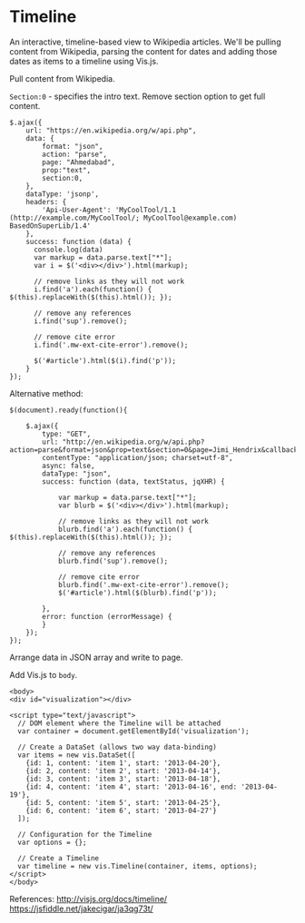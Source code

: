 # Timeline
An interactive, timeline-based view to Wikipedia articles. We'll be pulling content from Wikipedia, parsing the content for dates and adding those dates as items to a timeline using Vis.js.

Pull content from Wikipedia.

`Section:0` - specifies the intro text. Remove section option to get full content.

```
$.ajax({
    url: "https://en.wikipedia.org/w/api.php",
    data: {
        format: "json",
        action: "parse",
        page: "Ahmedabad",
        prop:"text",
        section:0,
    },
    dataType: 'jsonp',
    headers: {
        'Api-User-Agent': 'MyCoolTool/1.1 (http://example.com/MyCoolTool/; MyCoolTool@example.com) BasedOnSuperLib/1.4'
    },
    success: function (data) {
      console.log(data)        
      var markup = data.parse.text["*"];
      var i = $('<div></div>').html(markup);

      // remove links as they will not work
      i.find('a').each(function() { $(this).replaceWith($(this).html()); });

      // remove any references
      i.find('sup').remove();

      // remove cite error
      i.find('.mw-ext-cite-error').remove();

      $('#article').html($(i).find('p'));
    }
});

```

Alternative method:
```
$(document).ready(function(){
 
    $.ajax({
        type: "GET",
        url: "http://en.wikipedia.org/w/api.php?action=parse&format=json&prop=text&section=0&page=Jimi_Hendrix&callback=?",
        contentType: "application/json; charset=utf-8",
        async: false,
        dataType: "json",
        success: function (data, textStatus, jqXHR) {
 
            var markup = data.parse.text["*"];
            var blurb = $('<div></div>').html(markup);
 
            // remove links as they will not work
            blurb.find('a').each(function() { $(this).replaceWith($(this).html()); });
 
            // remove any references
            blurb.find('sup').remove();
 
            // remove cite error
            blurb.find('.mw-ext-cite-error').remove();
            $('#article').html($(blurb).find('p'));
 
        },
        error: function (errorMessage) {
        }
    });
});

```

Arrange data in JSON array and write to page.

Add Vis.js to `body`.

```
<body>
<div id="visualization"></div>

<script type="text/javascript">
  // DOM element where the Timeline will be attached
  var container = document.getElementById('visualization');

  // Create a DataSet (allows two way data-binding)
  var items = new vis.DataSet([
    {id: 1, content: 'item 1', start: '2013-04-20'},
    {id: 2, content: 'item 2', start: '2013-04-14'},
    {id: 3, content: 'item 3', start: '2013-04-18'},
    {id: 4, content: 'item 4', start: '2013-04-16', end: '2013-04-19'},
    {id: 5, content: 'item 5', start: '2013-04-25'},
    {id: 6, content: 'item 6', start: '2013-04-27'}
  ]);

  // Configuration for the Timeline
  var options = {};

  // Create a Timeline
  var timeline = new vis.Timeline(container, items, options);
</script>
</body>
```

References:
http://visjs.org/docs/timeline/
https://jsfiddle.net/jakecigar/ja3qg73t/
